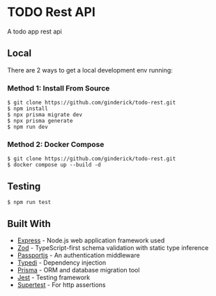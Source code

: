 # TODO Rest API

A todo app rest api

## Local

There are 2 ways to get a local development env running:

### Method 1: Install From Source

```
$ git clone https://github.com/ginderick/todo-rest.git
$ npm install
$ npx prisma migrate dev
$ npx prisma generate
$ npm run dev
```

### Method 2: Docker Compose

```
$ git clone https://github.com/ginderick/todo-rest.git
$ docker compose up --build -d
```

## Testing

```
$ npm run test
```

## Built With

- [Express](https://expressjs.com/) - Node.js web application framework used
- [Zod](https://zod.dev/) - TypeScript-first schema validation with static type inference
- [Passportjs](https://www.passportjs.org/) - An authentication middleware
- [Typedi](https://github.com/typestack/typedi) - Dependency injection
- [Prisma](https://www.prisma.io/) - ORM and database migration tool
- [Jest](https://jestjs.io/) - Testing framework
- [Supertest](https://www.npmjs.com/package/supertest) - For http assertions
